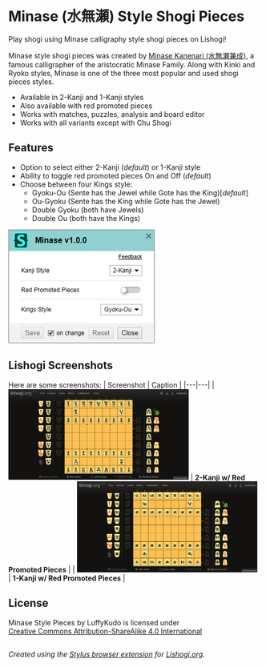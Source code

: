 
# Minase (水無瀬) Style Shogi Pieces

Play shogi using Minase calligraphy style shogi pieces on Lishogi!

Minase style shogi pieces was created by [Minase Kanenari (水無瀬兼成)](https://ja.wikipedia.org/wiki/水無瀬家), a famous calligrapher of the aristocratic Minase Family. Along with Kinki and Ryoko styles, Minase is one of the three most popular and used shogi pieces styles.

- Available in 2-Kanji and 1-Kanji styles
- Also available with red promoted pieces
- Works with matches, puzzles, analysis and board editor
- Works with all variants except with Chu Shogi 

## Features
- Option to select either 2-Kanji (_default_) or 1-Kanji style
- Ability to toggle red promoted pieces On and Off (_default_)
- Choose between four Kings style:
  - Gyoku-Ou (Sente has the Jewel while Gote has the King)[_default_]
  - Ou-Gyoku (Sente has the King while Gote has the Jewel)
  - Double Gyoku (both have Jewels)
  - Double Ou (both have the Kings)
 
![hari seldon shogi pieces stylus option](https://raw.githubusercontent.com/LuffyKudo/Shogi-Themes/main/Minase/Screenshots/Settings.png)

 ## Lishogi Screenshots
Here are some screenshots:
| Screenshot | Caption |
|---|---|
| <img src="https://raw.githubusercontent.com/LuffyKudo/Shogi-Themes/main/Minase/Screenshots/Lishogi%202-Kanji%20Red.png" alt="minase 水無瀬 calligraphy shogi 2-kanji red promoted pieces Lishogi screenshot" width="360"/> | **2-Kanji w/ Red Promoted Pieces** |
| <img src="https://raw.githubusercontent.com/LuffyKudo/Shogi-Themes/main/Minase/Screenshots/Lishogi%201-Kanji%20Red.png" alt="minase 水無瀬 calligraphy shogi 1-kanji red promoted pieces Lishogi screenshot" width="360"/> | **1-Kanji w/ Red Promoted Pieces** |

## License
<p xmlns:cc="http://creativecommons.org/ns#" >Minase Style Pieces by LuffyKudo is licensed under <a href="https://creativecommons.org/licenses/by-sa/4.0/?ref=chooser-v1" target="_blank" rel="license noopener noreferrer" style="display:inline-block;">Creative Commons Attribution-ShareAlike 4.0 International<img style="height:22px!important;margin-left:3px;vertical-align:text-bottom;" src="https://mirrors.creativecommons.org/presskit/icons/cc.svg?ref=chooser-v1" alt=""><img style="height:22px!important;margin-left:3px;vertical-align:text-bottom;" src="https://mirrors.creativecommons.org/presskit/icons/by.svg?ref=chooser-v1" alt=""><img style="height:22px!important;margin-left:3px;vertical-align:text-bottom;" src="https://mirrors.creativecommons.org/presskit/icons/sa.svg?ref=chooser-v1" alt=""></a></p>

## 
*Created using the [Stylus browser extension](https://add0n.com/stylus.html) for [Lishogi.org](https://lishogi.org).*
